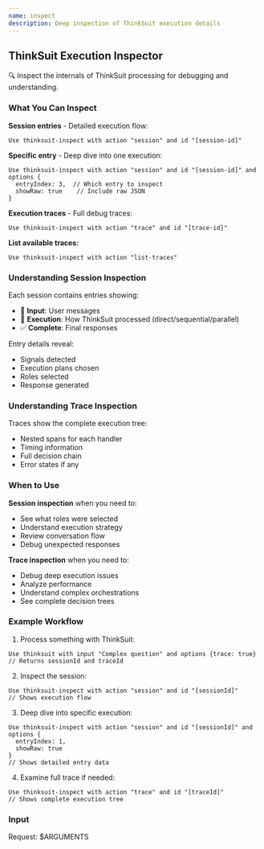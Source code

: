 ```yaml
---
name: inspect
description: Deep inspection of ThinkSuit execution details
---
```


## ThinkSuit Execution Inspector

🔍 Inspect the internals of ThinkSuit processing for debugging and understanding.

### What You Can Inspect

**Session entries** - Detailed execution flow:

```
Use thinksuit-inspect with action "session" and id "[session-id]"
```

**Specific entry** - Deep dive into one execution:

```
Use thinksuit-inspect with action "session" and id "[session-id]" and options {
  entryIndex: 3,  // Which entry to inspect
  showRaw: true    // Include raw JSON
}
```

**Execution traces** - Full debug traces:

```
Use thinksuit-inspect with action "trace" and id "[trace-id]"
```

**List available traces:**

```
Use thinksuit-inspect with action "list-traces"
```

### Understanding Session Inspection

Each session contains entries showing:

- 📝 **Input**: User messages
- 🎯 **Execution**: How ThinkSuit processed (direct/sequential/parallel)
- ✅ **Complete**: Final responses

Entry details reveal:

- Signals detected
- Execution plans chosen
- Roles selected
- Response generated

### Understanding Trace Inspection

Traces show the complete execution tree:

- Nested spans for each handler
- Timing information
- Full decision chain
- Error states if any

### When to Use

**Session inspection** when you need to:

- See what roles were selected
- Understand execution strategy
- Review conversation flow
- Debug unexpected responses

**Trace inspection** when you need to:

- Debug deep execution issues
- Analyze performance
- Understand complex orchestrations
- See complete decision trees

### Example Workflow

1. Process something with ThinkSuit:

```
Use thinksuit with input "Complex question" and options {trace: true}
// Returns sessionId and traceId
```

2. Inspect the session:

```
Use thinksuit-inspect with action "session" and id "[sessionId]"
// Shows execution flow
```

3. Deep dive into specific execution:

```
Use thinksuit-inspect with action "session" and id "[sessionId]" and options {
  entryIndex: 1,
  showRaw: true
}
// Shows detailed entry data
```

4. Examine full trace if needed:

```
Use thinksuit-inspect with action "trace" and id "[traceId]"
// Shows complete execution tree
```

### Input

Request: $ARGUMENTS
